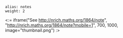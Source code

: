 ````
alias: notes
weight: 2
````

<:= iframe("See http://nrich.maths.org/1864/note", "http://nrich.maths.org/1864/note?mobile=1", 700, 1000, image="thumbnail.png") :>